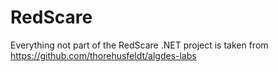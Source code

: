# RedScare

Everything not part of the RedScare .NET project is taken from https://github.com/thorehusfeldt/algdes-labs